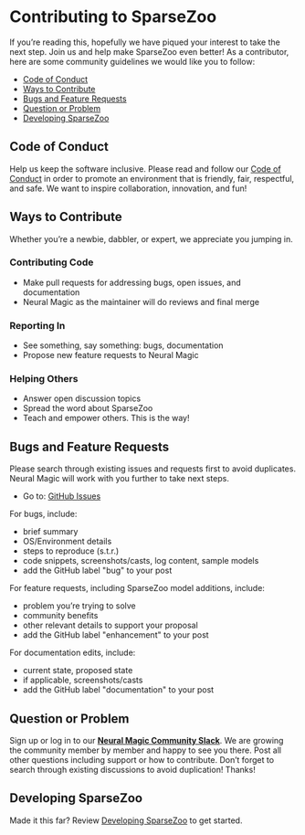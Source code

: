 <!--
Copyright (c) 2021 - present / Neuralmagic, Inc. All Rights Reserved.

Licensed under the Apache License, Version 2.0 (the "License");
you may not use this file except in compliance with the License.
You may obtain a copy of the License at

   http://www.apache.org/licenses/LICENSE-2.0

Unless required by applicable law or agreed to in writing,
software distributed under the License is distributed on an "AS IS" BASIS,
WITHOUT WARRANTIES OR CONDITIONS OF ANY KIND, either express or implied.
See the License for the specific language governing permissions and
limitations under the License.
-->

# Contributing to SparseZoo

If you’re reading this, hopefully we have piqued your interest to take the next step. Join us and help make SparseZoo even better! As a contributor, here are some community guidelines we would like you to follow:

- [Code of Conduct](#code-of-conduct)
- [Ways to Contribute](#ways-to-contribute)
- [Bugs and Feature Requests](#bugs-and-feature-requests)
- [Question or Problem](#question-or-problem)
- [Developing SparseZoo](DEVELOPING.md)

## Code of Conduct

Help us keep the software inclusive. Please read and follow our [Code of Conduct](CODE_OF_CONDUCT.md) in order to promote an environment that is friendly, fair, respectful, and safe. We want to inspire collaboration, innovation, and fun!

## Ways to Contribute

Whether you’re a newbie, dabbler, or expert, we appreciate you jumping in.

### Contributing Code

- Make pull requests for addressing bugs, open issues, and documentation
- Neural Magic as the maintainer will do reviews and final merge

### Reporting In

- See something, say something: bugs, documentation
- Propose new feature requests to Neural Magic

### Helping Others

- Answer open discussion topics
- Spread the word about SparseZoo
- Teach and empower others. This is the way!

## Bugs and Feature Requests

Please search through existing issues and requests first to avoid duplicates. Neural Magic will work with you further to take next steps.

- Go to: [GitHub Issues](https://github.com/neuralmagic/sparsezoo/issues)</br>

For bugs, include:

- brief summary
- OS/Environment details
- steps to reproduce (s.t.r.)
- code snippets, screenshots/casts, log content, sample models
- add the GitHub label "bug" to your post

For feature requests, including SparseZoo model additions, include:

- problem you’re trying to solve
- community benefits
- other relevant details to support your proposal
- add the GitHub label "enhancement" to your post

For documentation edits, include:

- current state, proposed state
- if applicable, screenshots/casts
- add the GitHub label "documentation" to your post

## Question or Problem

Sign up or log in to our [**Neural Magic Community Slack**](https://neuralmagic.com/community/). We are growing the community member by member and happy to see you there. Post all other questions including support or how to contribute. Don’t forget to search through existing discussions to avoid duplication! Thanks!

## Developing SparseZoo

Made it this far? Review [Developing SparseZoo](DEVELOPING.md) to get started.
